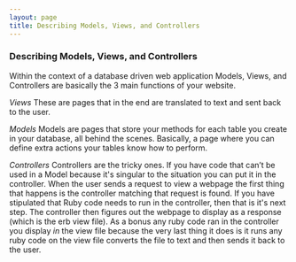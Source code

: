 ```yaml
---
layout: page
title: Describing Models, Views, and Controllers
---
```

<h3>Describing Models, Views, and Controllers</h3>

Within the context of a database driven web application Models, Views, and Controllers are basically the 3 main functions of your website.  

*Views*
These are pages that in the end are translated to text and sent back to the user.

*Models*
Models are pages that store your methods for each table you create in your database, all behind the scenes.  Basically, a page where you can define extra actions your tables know how to perform.

*Controllers*
Controllers are the tricky ones.  If you have code that can’t be used in a Model because it's singular to the situation you can put it in the controller. When the user sends a request to view a webpage the first thing that happens is the controller matching that request is found. If you have stipulated that Ruby code needs to run in the controller, then that is it's next step. The controller then figures out the webpage to display as a response (which is the erb view file).  As a bonus any ruby code ran in the controller you display _in_ the view file because the very last thing it does is it runs any ruby code on the view file converts the file to text and then sends it back to the user. 